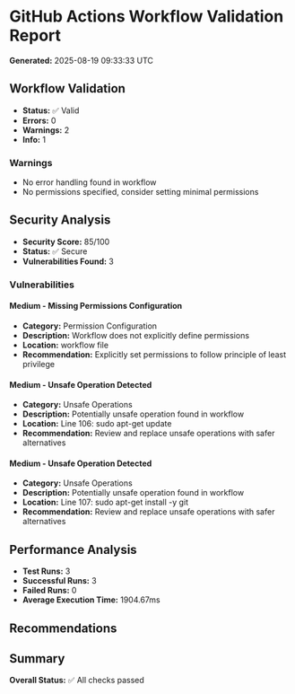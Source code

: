 # GitHub Actions Workflow Validation Report

**Generated:** 2025-08-19 09:33:33 UTC

## Workflow Validation

- **Status:** ✅ Valid
- **Errors:** 0
- **Warnings:** 2
- **Info:** 1
### Warnings

- No error handling found in workflow
- No permissions specified, consider setting minimal permissions

## Security Analysis

- **Security Score:** 85/100
- **Status:** ✅ Secure
- **Vulnerabilities Found:** 3

### Vulnerabilities

#### Medium - Missing Permissions Configuration

- **Category:** Permission Configuration
- **Description:** Workflow does not explicitly define permissions
- **Location:** workflow file
- **Recommendation:** Explicitly set permissions to follow principle of least privilege

#### Medium - Unsafe Operation Detected

- **Category:** Unsafe Operations
- **Description:** Potentially unsafe operation found in workflow
- **Location:** Line 106: sudo apt-get update
- **Recommendation:** Review and replace unsafe operations with safer alternatives

#### Medium - Unsafe Operation Detected

- **Category:** Unsafe Operations
- **Description:** Potentially unsafe operation found in workflow
- **Location:** Line 107: sudo apt-get install -y git
- **Recommendation:** Review and replace unsafe operations with safer alternatives

## Performance Analysis

- **Test Runs:** 3
- **Successful Runs:** 3
- **Failed Runs:** 0
- **Average Execution Time:** 1904.67ms
## Recommendations

## Summary

**Overall Status:** ✅ All checks passed

